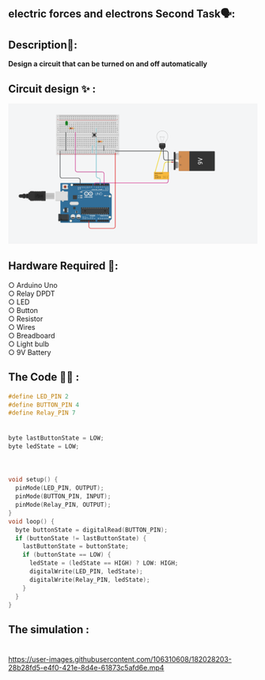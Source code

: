 ## electric forces and electrons Second Task🗣:<br />

## Description📄: <br />
**Design a circuit that can be turned on and off automatically** <br />

## Circuit design :sparkles: :
<img src="Circut_design_img.png" width="550">

## Hardware Required 🔨: 
○ Arduino Uno <br />
○ Relay DPDT <br />
○ LED <br />
○ Button <br />
○ Resistor <br />
○ Wires <br />
○ Breadboard <br />
○ Light bulb <br />
○ 9V Battery <br />

## The Code 👨‍💻 :
```c++
#define LED_PIN 2
#define BUTTON_PIN 4
#define Relay_PIN 7


byte lastButtonState = LOW;
byte ledState = LOW;



void setup() {
  pinMode(LED_PIN, OUTPUT);
  pinMode(BUTTON_PIN, INPUT);
  pinMode(Relay_PIN, OUTPUT);
}
void loop() {
  byte buttonState = digitalRead(BUTTON_PIN);
  if (buttonState != lastButtonState) {
    lastButtonState = buttonState;
    if (buttonState == LOW) {
      ledState = (ledState == HIGH) ? LOW: HIGH;
      digitalWrite(LED_PIN, ledState);
      digitalWrite(Relay_PIN, ledState);
    }
  }
}
```

## The simulation : <br />
#
https://user-images.githubusercontent.com/106310608/182028203-28b28fd5-e4f0-421e-8d4e-61873c5afd6e.mp4



